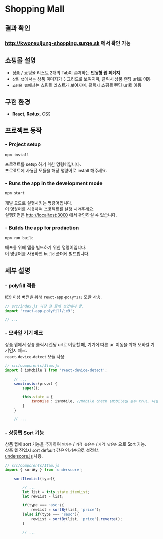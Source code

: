 # Shopping Mall


## 결과 확인
### **http://kwoneuijung-shopping.surge.sh** 에서 확인 가능


## 쇼핑몰 설명
- 상품 / 쇼핑몰 리스트 2개의 Tab이 존재하는 **반응형 웹 페이지**
- `상품 탭`에서는 상품 이미지가 3 그리드로 보여지며, 클릭시 상품 랜딩 url로 이동
- `쇼핑몰 탭`에서는 쇼핑몰 리스트가 보여지며, 클릭시 쇼핑몰 랜딩 url로 이동


## 구현 환경
- **React**, **Redux**, CSS


## 프로젝트 동작
### - Project setup
```
npm install
```
프로젝트를 setup 하기 위한 명령어입니다.<br>
프로젝트에 사용된 모듈을 해당 명령어로 install 해주세요.

### - Runs the app in the development mode
```
npm start
```
개발 모드로 실행시키는 명령어입니다.<br>
이 명령어를 사용하여 프로젝트를 실행 시켜주세요.<br>
실행화면은 [http://localhost:3000](http://localhost:3000) 에서 확인하실 수 있습니다.

### - Builds the app for production
```
npm run build
```
배포를 위해 앱을 빌드하기 위한 명령어입니다.<br>
이 명령어를 사용하면 `build` 폴더에 빌드합니다.


## 세부 설명
### - polyfill 적용
IE9 이상 버전을 위해 `react-app-polyfill` 모듈 사용.
```js
// src/index.js 가장 첫 줄에 삽입해야 함.
import 'react-app-polyfill/ie9';

// ...
```

### - 모바일 기기 체크
상품 탭에서 상품 클릭시 랜딩 url로 이동할 때, 기기에 따른 url 이동을 위해 모바일 기기인지 체크.<br>
`react-device-detect` 모듈 사용.

```js
// src/components/Item.js
import { isMobile } from 'react-device-detect';

    // ...
    constructor(props) {
        super();

        this.state = {
            isMobile : isMobile, //mobile check (mobile일 경우 true, 아닐경우 false)
        }
    }

    // ...
```

### - 상품탭 Sort 기능
상품 탭에 sort 기능을 추가하여 `인기순` / `가격 높은순` / `가격 낮은순` 으로 Sort 가능.<br>
상품 탭 진입시 sort default 값은 인기순으로 설정함.<br>
[underscore.js](https://underscorejs.org/) 사용.

```js
// src/components/Item.js
import { sortBy } from 'underscore';

    sortItemList(type){

        // ...
        let list = this.state.itemList;
        let newList = list;

        if(type === 'asc'){
            newList = sortBy(list, 'price');
        }else if(type === 'desc'){
            newList = sortBy(list, 'price').reverse();
        }

        // ...
```